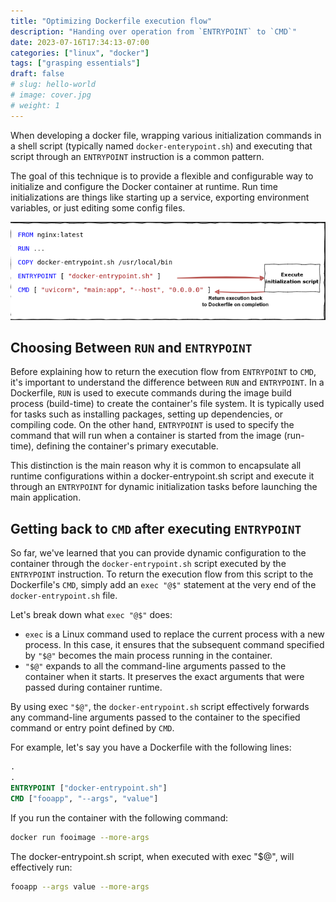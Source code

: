 ```yaml
---
title: "Optimizing Dockerfile execution flow" 
description: "Handing over operation from `ENTRYPOINT` to `CMD`"
date: 2023-07-16T17:34:13-07:00
categories: ["linux", "docker"]
tags: ["grasping essentials"]
draft: false
# slug: hello-world
# image: cover.jpg
# weight: 1
---
```


When developing a docker file, wrapping various initialization commands in a shell script (typically named `docker-enterypoint.sh`) and executing that script through an `ENTRYPOINT` instruction is a common pattern.

The goal of this technique is to provide a flexible and configurable way to initialize and configure the Docker container at runtime. Run time initializations are things like starting up a service, exporting environment variables, or just editing some config files.

!["Dockerfile example"](dockerfile.png)

## Choosing Between `RUN` and `ENTRYPOINT`

Before explaining how to return the execution flow from `ENTRYPOINT` to `CMD`, it's important to understand the difference between `RUN` and `ENTRYPOINT`. In a Dockerfile, `RUN` is used to execute commands during the image build process (build-time) to create the container's file system. It is typically used for tasks such as installing packages, setting up dependencies, or compiling code. On the other hand, `ENTRYPOINT` is used to specify the command that will run when a container is started from the image (run-time), defining the container's primary executable.

This distinction is the main reason why it is common to encapsulate all runtime configurations within a docker-entrypoint.sh script and execute it through an `ENTRYPOINT` for dynamic initialization tasks before launching the main application.

## Getting back to `CMD` after executing `ENTRYPOINT`

So far, we've learned that you can provide dynamic configuration to the container through the `docker-entrypoint.sh` script executed by the `ENTRYPOINT` instruction. To return the execution flow from this script to the Dockerfile's `CMD`, simply add an `exec "@$"` statement at the very end of the `docker-entrypoint.sh` file.

Let's break down what `exec "@$"` does:

- `exec` is a Linux command used to replace the current process with a new process. In this case, it ensures that the subsequent command specified by `"$@"` becomes the main process running in the container.
- `"$@"` expands to all the command-line arguments passed to the container when it starts. It preserves the exact arguments that were passed during container runtime.

By using exec `"$@"`, the `docker-entrypoint.sh` script effectively forwards any command-line arguments passed to the container to the specified command or entry point defined by `CMD`.

For example, let's say you have a Dockerfile with the following lines:

```dockerfile
.
.
ENTRYPOINT ["docker-entrypoint.sh"]
CMD ["fooapp", "--args", "value"]
```

If you run the container with the following command:

```sh
docker run fooimage --more-args
```

The docker-entrypoint.sh script, when executed with exec "$@", will effectively run:

```sh
fooapp --args value --more-args
```
